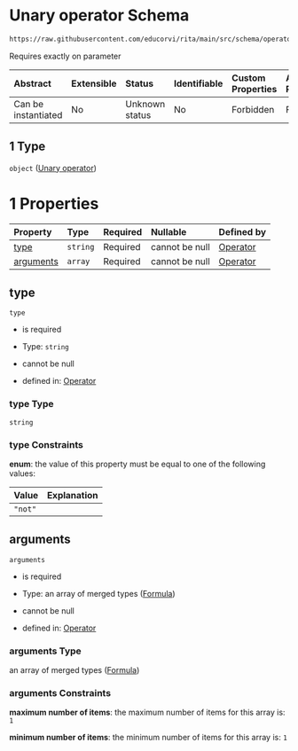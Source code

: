 # Unary operator Schema

```txt
https://raw.githubusercontent.com/educorvi/rita/main/src/schema/operator.json#/oneOf/1
```

Requires exactly on parameter

| Abstract            | Extensible | Status         | Identifiable | Custom Properties | Additional Properties | Access Restrictions | Defined In                                                               |
| :------------------ | :--------- | :------------- | :----------- | :---------------- | :-------------------- | :------------------ | :----------------------------------------------------------------------- |
| Can be instantiated | No         | Unknown status | No           | Forbidden         | Forbidden             | none                | [operator.json\*](../../src/schema/operator.json "open original schema") |

## 1 Type

`object` ([Unary operator](operator-oneof-unary-operator.md))

# 1 Properties

| Property                | Type     | Required | Nullable       | Defined by                                                                                                                                                                            |
| :---------------------- | :------- | :------- | :------------- | :------------------------------------------------------------------------------------------------------------------------------------------------------------------------------------ |
| [type](#type)           | `string` | Required | cannot be null | [Operator](operator-oneof-unary-operator-properties-type.md "https://raw.githubusercontent.com/educorvi/rita/main/src/schema/operator.json#/oneOf/1/properties/type")                 |
| [arguments](#arguments) | `array`  | Required | cannot be null | [Operator](operator-oneof-unary-operator-properties-unary-arguments.md "https://raw.githubusercontent.com/educorvi/rita/main/src/schema/operator.json#/oneOf/1/properties/arguments") |

## type



`type`

*   is required

*   Type: `string`

*   cannot be null

*   defined in: [Operator](operator-oneof-unary-operator-properties-type.md "https://raw.githubusercontent.com/educorvi/rita/main/src/schema/operator.json#/oneOf/1/properties/type")

### type Type

`string`

### type Constraints

**enum**: the value of this property must be equal to one of the following values:

| Value   | Explanation |
| :------ | :---------- |
| `"not"` |             |

## arguments



`arguments`

*   is required

*   Type: an array of merged types ([Formula](formula.md))

*   cannot be null

*   defined in: [Operator](operator-oneof-unary-operator-properties-unary-arguments.md "https://raw.githubusercontent.com/educorvi/rita/main/src/schema/operator.json#/oneOf/1/properties/arguments")

### arguments Type

an array of merged types ([Formula](formula.md))

### arguments Constraints

**maximum number of items**: the maximum number of items for this array is: `1`

**minimum number of items**: the minimum number of items for this array is: `1`
